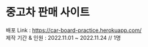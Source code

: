 # 중고차 판매 사이트
배포 Link : https://car-board-practice.herokuapp.com/  
제작 기간 & 인원 : 2022.11.01 ~ 2022.11.24 // 1명
